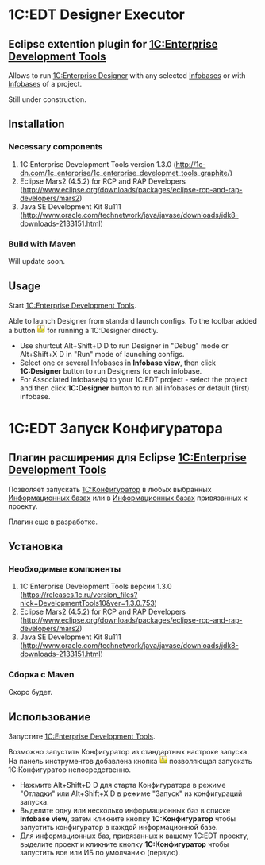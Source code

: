 # 1C:EDT Designer Executor

## Eclipse extention plugin for [1C:Enterprise Development Tools](http://1c-dn.com/1c_enterprise/1c_enterprise_developmet_tools_graphite/)

Allows to run [1C:Enterprise Designer](http://1c-dn.com/glossary/designer/) with any selected [Infobases](http://1c-dn.com/glossary/infobase/) or with [Infobases](http://1c-dn.com/glossary/infobase/) of a project.

Still under construction.

## Installation

### Necessary components

1. 1C:Enterprise Development Tools version 1.3.0 (http://1c-dn.com/1c_enterprise/1c_enterprise_developmet_tools_graphite/)
2. Eclipse Mars2 (4.5.2) for RCP and RAP Developers (http://www.eclipse.org/downloads/packages/eclipse-rcp-and-rap-developers/mars2)
3. Java SE Development Kit 8u111 (http://www.oracle.com/technetwork/java/javase/downloads/jdk8-downloads-2133151.html)

### Build with Maven


 
Will update soon.

## Usage

Start [1C:Enterprise Development Tools](http://1c-dn.com/1c_enterprise/1c_enterprise_developmet_tools_graphite/).

Able to launch Designer from standard launch configs. To the toolbar added a button ![1C:Designer](https://github.com/marmyshev/edt_designer_executor/blob/master/com.marmyshev.dt.designer.executor.ui/icons/1c_designer_16x16.png?raw=true) for running a 1C:Designer directly.


* Use shurtcut Alt+Shift+D D to run Designer in "Debug" mode or Alt+Shift+X D in "Run" mode of launching configs.
* Select one or several Infobases in __Infobase view__, then click __1C:Designer__ button to run Designers for each infobase.
* For Associated Infobase(s) to your 1C:EDT project - select the project and then click __1C:Designer__ button to run all infobases or default (first) infobase.

# 1С:EDT Запуск Конфигуратора

## Плагин расширения для Eclipse [1C:Enterprise Development Tools](http://v8.1c.ru/overview/release_IDE_beta/)

Позволяет запускать [1С:Конфигуратор](http://v8.1c.ru/overview/Term_000000008.htm) в любых выбранных  [Информационных базах](http://v8.1c.ru/overview/Term_000000641.htm) или в [Информационных базах](http://v8.1c.ru/overview/Term_000000641.htm) привязанных к проекту.

Плагин еще в разработке.

## Установка

### Необходимые компоненты

1. 1C:Enterprise Development Tools версии 1.3.0 (https://releases.1c.ru/version_files?nick=DevelopmentTools10&ver=1.3.0.753)
2. Eclipse Mars2 (4.5.2) for RCP and RAP Developers (http://www.eclipse.org/downloads/packages/eclipse-rcp-and-rap-developers/mars2)
3. Java SE Development Kit 8u111 (http://www.oracle.com/technetwork/java/javase/downloads/jdk8-downloads-2133151.html)

### Сборка с Maven


 
Скоро будет.

## Использование

Запустите [1C:Enterprise Development Tools](http://v8.1c.ru/overview/release_IDE_beta/).

Возможно запустить Конфигуратор из стандартных настроке запуска. На панель инструментов добавлена кнопка ![1C:Designer](https://github.com/marmyshev/edt_designer_executor/blob/master/com.marmyshev.dt.designer.executor.ui/icons/1c_designer_16x16.png?raw=true) позволяющая запускать 1С:Конфигуратор непосредственно.


* Нажмите Alt+Shift+D D для старта Конфигуратора в режиме "Отладки" или Alt+Shift+X D в режиме "Запуск" из конфигураций запуска.
* Выделите одну или несколько информационных баз в списке __Infobase view__, затем кликните кнопку __1С:Конфигуратор__ чтобы запустить конфигуратор в каждой информационной базе.
* Для информационных баз, привязанных к вашему 1С:EDT проекту, выделите проект и кликните кнопку __1С:Конфигуратор__ чтобы запустить все или ИБ по умолчанию (первую).
